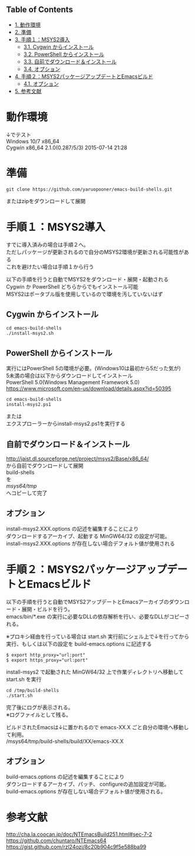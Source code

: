 <div id="table-of-contents">
<h2>Table of Contents</h2>
<div id="text-table-of-contents">
<ul>
<li><a href="#sec-1">1. 動作環境</a></li>
<li><a href="#sec-2">2. 準備</a></li>
<li><a href="#sec-3">3. 手順１：MSYS2導入</a>
<ul>
<li><a href="#sec-3-1">3.1. Cygwin からインストール</a></li>
<li><a href="#sec-3-2">3.2. PowerShell からインストール</a></li>
<li><a href="#sec-3-3">3.3. 自前でダウンロード＆インストール</a></li>
<li><a href="#sec-3-4">3.4. オプション</a></li>
</ul>
</li>
<li><a href="#sec-4">4. 手順２：MSYS2パッケージアップデートとEmacsビルド</a>
<ul>
<li><a href="#sec-4-1">4.1. オプション</a></li>
</ul>
</li>
<li><a href="#sec-5">5. 参考文献</a></li>
</ul>
</div>
</div>



# 動作環境<a id="sec-1" name="sec-1"></a>

↓でテスト  
Windows 10/7 x86\_64  
Cygwin x86\_64 2.1.0(0.287/5/3) 2015-07-14 21:28  

# 準備<a id="sec-2" name="sec-2"></a>

    git clone https://github.com/yaruopooner/emacs-build-shells.git

またはzipをダウンロードして展開  

# 手順１：MSYS2導入<a id="sec-3" name="sec-3"></a>

すでに導入済みの場合は手順２へ。  
ただしパッケージが更新されるので自分のMSYS2環境が更新される可能性がある  
これを避けたい場合は手順１から行う  

以下の手順を行うと自動でMSYS2をダウンロード・展開・起動される  
Cygwin か PowerShell どちらからでもインストール可能  
MSYS2はポータブル版を使用しているので環境を汚していないはず  

## Cygwin からインストール<a id="sec-3-1" name="sec-3-1"></a>

    cd emacs-build-shells
    ./install-msys2.sh

## PowerShell からインストール<a id="sec-3-2" name="sec-3-2"></a>

実行にはPowerShell 5の環境が必要。(Windows10は最初から5だった気が)  
5未満の場合は以下からダウンロードしてインストール  
PowerShell 5.0(Windows Management Framework 5.0)  
<https://www.microsoft.com/en-us/download/details.aspx?id=50395>  

    cd emacs-build-shells
    install-msys2.ps1

または  
エクスプローラーからinstall-msys2.ps1を実行する  

## 自前でダウンロード＆インストール<a id="sec-3-3" name="sec-3-3"></a>

<http://jaist.dl.sourceforge.net/project/msys2/Base/x86_64/>  
から自前でダウンロードして展開  
build-shells  
を  
*msys64/tmp*  
へコピーして完了  

## オプション<a id="sec-3-4" name="sec-3-4"></a>

install-msys2.XXX.options の記述を編集することにより  
ダウンロードするアーカイブ、起動する MinGW64/32 の設定が可能。  
install-msys2.XXX.options が存在しない場合デフォルト値が使用される  

# 手順２：MSYS2パッケージアップデートとEmacsビルド<a id="sec-4" name="sec-4"></a>

以下の手順を行うと自動でMSYS2アップデートとEmacsアーカイブのダウンロード・展開・ビルドを行う。  
emacs/bin/\*.exe の実行に必要なDLLの依存解析を行い、必要なDLLがコピーされる。  

※プロキシ経由を行っている場合は start.sh 実行前にシェル上で↓を行ってから実行、もしくは以下の設定を build-emacs.options に記述する  

    $ export http_proxy="url:port"
    $ export https_proxy="url:port"

install-msys2 で起動された MinGW64/32 上で作業ディレクトリへ移動して start.sh を実行  

    cd /tmp/build-shells
    ./start.sh

完了後にログが表示される。  
※ログファイルとして残る。  

ビルドされたEmacsは↓に置かれるので emacs-XX.X ごと自分の環境へ移動して利用。  
/msys64/tmp/build-shells/build/XX/emacs-XX.X  

## オプション<a id="sec-4-1" name="sec-4-1"></a>

build-emacs.options の記述を編集することにより  
ダウンロードするアーカイブ、パッチ、 configureの追加設定が可能。  
build-emacs.options が存在しない場合デフォルト値が使用される。  

# 参考文献<a id="sec-5" name="sec-5"></a>

<http://cha.la.coocan.jp/doc/NTEmacsBuild251.html#sec-7-2>  
<https://github.com/chuntaro/NTEmacs64>  
<https://gist.github.com/rzl24ozi/8c20b904c9f5e588ba99>
